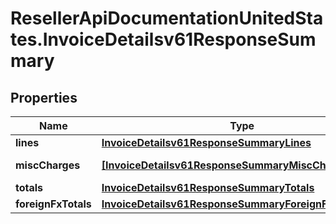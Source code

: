 # ResellerApiDocumentationUnitedStates.InvoiceDetailsv61ResponseSummary

## Properties

Name | Type | Description | Notes
------------ | ------------- | ------------- | -------------
**lines** | [**InvoiceDetailsv61ResponseSummaryLines**](InvoiceDetailsv61ResponseSummaryLines.md) |  | [optional] 
**miscCharges** | [**[InvoiceDetailsv61ResponseSummaryMiscChargesInner]**](InvoiceDetailsv61ResponseSummaryMiscChargesInner.md) | Miscellaneous charges. | [optional] 
**totals** | [**InvoiceDetailsv61ResponseSummaryTotals**](InvoiceDetailsv61ResponseSummaryTotals.md) |  | [optional] 
**foreignFxTotals** | [**InvoiceDetailsv61ResponseSummaryForeignFxTotals**](InvoiceDetailsv61ResponseSummaryForeignFxTotals.md) |  | [optional] 


